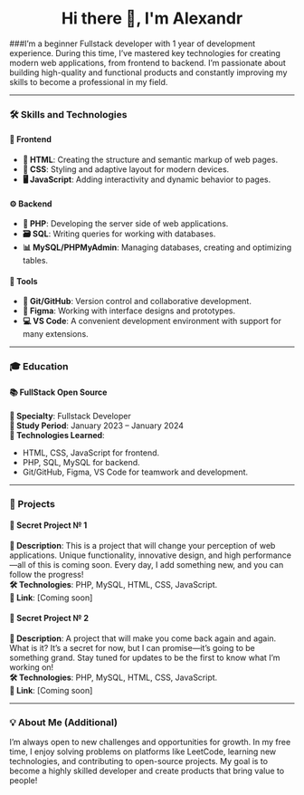 <h1 align="center"> Hi there 👋, I'm Alexandr </h1>

###I’m a beginner Fullstack developer with 1 year of development experience.
During this time, I’ve mastered key technologies for creating modern web applications, from frontend to backend.
I’m passionate about building high-quality and functional products and constantly improving my skills to become a professional in my field.  

---

### 🛠️ Skills and Technologies  

#### 🎨 Frontend  
- **📄 HTML**: Creating the structure and semantic markup of web pages.  
- **🎨 CSS**: Styling and adaptive layout for modern devices.  
- **🖥️ JavaScript**: Adding interactivity and dynamic behavior to pages.  

#### ⚙️ Backend  
- **🐘 PHP**: Developing the server side of web applications.  
- **🗃️ SQL**: Writing queries for working with databases.  
- **📊 MySQL/PHPMyAdmin**: Managing databases, creating and optimizing tables.  

#### 🔧 Tools  
- **🐙 Git/GitHub**: Version control and collaborative development.  
- **🎨 Figma**: Working with interface designs and prototypes.  
- **💻 VS Code**: A convenient development environment with support for many extensions.  

---

### 🎓 Education  

#### 📚 FullStack Open Source  
**📖 Specialty**: Fullstack Developer  
**📅 Study Period**: January 2023 – January 2024  
**📌 Technologies Learned**:  
- HTML, CSS, JavaScript for frontend.  
- PHP, SQL, MySQL for backend.  
- Git/GitHub, Figma, VS Code for teamwork and development.  

---

### 🚀 Projects  

#### 📂 Secret Project № 1  
**📝 Description**: This is a project that will change your perception of web applications. Unique functionality, innovative design, and high performance—all of this is coming soon. Every day, I add something new, and you can follow the progress!  
**🛠️ Technologies**: PHP, MySQL, HTML, CSS, JavaScript.  
**🔗 Link**: [Coming soon]  

#### 📂 Secret Project № 2  
**📝 Description**: A project that will make you come back again and again. What is it? It’s a secret for now, but I can promise—it’s going to be something grand. Stay tuned for updates to be the first to know what I’m working on!  
**🛠️ Technologies**: PHP, MySQL, HTML, CSS, JavaScript.  
**🔗 Link**: [Coming soon]  

---
<!--
### 📞 Contacts

- **📧 Email**: [your email]  
- **📞 Phone**: [your phone]  
- **🐙 GitHub**: [GitHub link]  
- **📱 Telegram**: [your Telegram]  
- **🔗 LinkedIn**: [LinkedIn link]  

---
-->
### 💡 About Me (Additional)  
I’m always open to new challenges and opportunities for growth. In my free time, I enjoy solving problems on platforms like LeetCode, learning new technologies, and contributing to open-source projects. My goal is to become a highly skilled developer and create products that bring value to people!  
